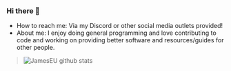 ### Hi there 👋


- How to reach me: Via my Discord or other social media outlets provided!
- About me: I enjoy doing general programming and love contributing to code and working on providing better software and resources/guides for other people.

>![JamesEU github stats](https://github-readme-stats.vercel.app/api?username=JamesEU&show_icons=true&hide_border=true)
